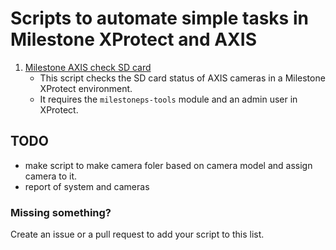 # Scripts to automate simple tasks in Milestone XProtect and AXIS

1. [Milestone AXIS check SD card](https://github.com/ChrissFurenes/Milestone-PS-tool/tree/main/1.%20Milestone_AXIS_check_SD_Card)
   - This script checks the SD card status of AXIS cameras in a Milestone XProtect environment.
   - It requires the `milestoneps-tools` module and an admin user in XProtect.


## TODO
- make script to make camera foler based on camera model and assign camera to it.
- report of system and cameras

### Missing something?
Create an issue or a pull request to add your script to this list.
